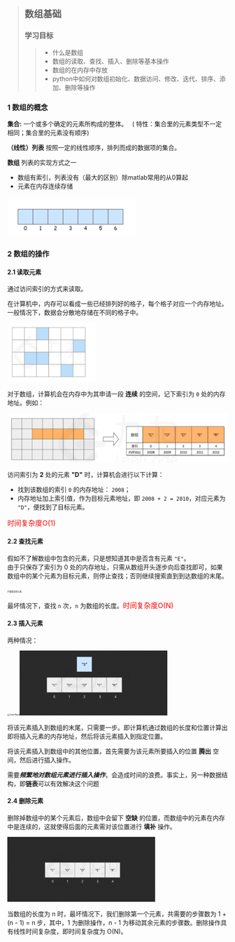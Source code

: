 > ## 数组基础
> ### 学习目标
>> - 什么是数组
>> - 数组的读取、查找、插入、删除等基本操作
>> - 数组的在内存中存放
>> - python中如何对数组初始化、数据访问、修改、迭代、排序、添加、删除等操作

### 1 数组的概念
**集合:** 一个或多个确定的元素所构成的整体。
&ensp;( 特性：集合里的元素类型不一定相同；集合里的元素没有顺序)  

**（线性）列表** 按照一定的线性顺序，排列而成的数据项的集合。  

**数组** 列表的实现方式之一  

- 数组有索引，列表没有（最大的区别）除matlab常用的从0算起
- 元素在内存连续存储

![avatar](shuzusuoyin.png '数组索引示意图')

### 2 数组的操作

#### 2.1 读取元素

通过访问索引的方式来读取。  

在计算机中，内存可以看成一些已经排列好的格子，每个格子对应一个内存地址。一般情况下，数据会分散地存储在不同的格子中。

<img src="neicun.png" alt="内存地址" title="内存地址" style="zoom:67%;" />

对于数组，计算机会在内存中为其申请一段 **连续** 的空间，记下索引为 `0` 处的内存地址。例如：

<img src="example.png" alt="example" title="数组存储的例子" style="zoom:80%;" />

访问索引为 **2** 处的元素 **"D"** 时，计算机会进行以下计算：

- 找到该数组的索引 `0` 的内存地址： `2008`；
- 内存地址加上索引值，作为目标元素地址，即 `2008 + 2 = 2010`，对应元素为 `"D"`，便找到了目标元素。

<font color=red size=3>时间复杂度O(1)</font>

#### 2.2 查找元素

假如不了解数组中包含的元素，只是想知道其中是否含有元素 `"E"`。  
由于只保存了索引为 0 处的内存地址，只需从数组开头逐步向后查找即可，如果数组中的某个元素为目标元素，则停止查找；否则继续搜索直到到达数组的末尾。

<img src="ArrayLookup.gif" alt="数组查找元素" title="数组查找元素示意图" style="zoom: 33%;" />                                                                                      

[^1]: 来自LeetCode中国数组和字符串学习

最坏情况下，查找 `n` 次，`n` 为数组的长度。<font color=red size=3>时间复杂度O(N)</font>

#### 2.3 插入元素

两种情况：

<img src="InsertBack.gif" alt="InsertBack" style="zoom:33%;" /><img src="InsertOthers.gif" alt="InsertOthers" style="zoom:33%;" />

将该元素插入到数组的末尾，只需要一步。即计算机通过数组的长度和位置计算出即将插入元素的内存地址，然后将该元素插入到指定位置。

将该元素插入到数组中的其他位置，首先需要为该元素所要插入的位置 **腾出** 空间，然后进行插入操作。

需要***频繁地对数组元素进行插入操作***，会造成时间的浪费。事实上，另一种数据结构，即**链表**可以有效解决这个问题

#### 2.4 删除元素

删除掉数组中的某个元素后，数组中会留下 **空缺** 的位置，而数组中的元素在内存中是连续的，这就使得后面的元素需对该位置进行 **填补** 操作。

<img src="Delete.gif" alt="Delete" style="zoom:33%;" />

当数组的长度为 n 时，最坏情况下，我们删除第一个元素，共需要的步骤数为 1 + (n - 1) = n 步，其中，1 为删除操作，n - 1 为移动其余元素的步骤数。删除操作具有线性时间复杂度，即时间复杂度为 O(N)。

